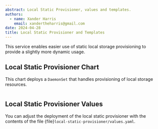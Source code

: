 ```yaml
---
abstract: Local Static Provisioner, values and templates.
authors:
  - name: Xander Harris
    email: xandertheharris@gmail.com
date: 2024-04-28
title: Local Static Provisioner and Templates
---
```


This service enables easier use of static local storage provisioning to
provide a slightly more dynamic usage.

## Local Static Provisioner Chart

This chart deploys a `DaemonSet` that handles provisioning of local storage
resources.

```{autoyaml} charts/local-static-provisioner/Chart.yaml
```

## Local Static Provisioner Values

You can adjust the deployment of the local static provisioner with the contents
of the file {file}`local-static-provisioner/values.yaml`.

```{autoyaml} charts/local-static-provisioner/values.yaml
```

```{sectionauthor} Xander Harris <xandertheharris@gmail.com>
```
